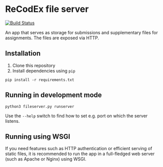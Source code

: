 # ReCodEx file server
[![Build 
Status](https://img.shields.io/travis/ReCodEx/fileserver/master.svg?label=Build%20status)](https://travis-ci.org/ReCodEx/fileserver)

An app that serves as storage for submissions and supplementary files for 
assignments. The files are exposed via HTTP.

## Installation

1. Clone this repository
2. Install dependencies using `pip`
```
pip install -r requirements.txt
```

## Running in development mode

```
python3 fileserver.py runserver
```

Use the `--help` switch to find how to set e.g. port on which the server 
listens.

## Running using WSGI

If you need features such as HTTP authentication or efficient serving of static 
files, it is recommended to run the app in a full-fledged web server (such as 
Apache or Nginx) using WSGI.
